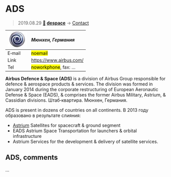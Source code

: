 # ADS
> 2019.08.29 **[🚀](../index/index.md) [despace](index.md)** → [Contact](contact.md)

|[![](f/contact/a/ads_logo1_thumb.jpg)](f/contact/a/ads_logo1.png)|*Мюнхен, Германия*|
|:--|:--|
|E‑mail| <mark>noemail</mark> |
|Link| <https://www.airbus.com/> |
|Tel| <mark>noworkphone</mark>, fax: … |

**Airbus Defence & Space (ADS)** is a division of Airbus Group responsible for defence & aerospace products & services. The division was formed in January 2014 during the corporate restructuring of European Aeronautic Defense & Space (EADS), & comprises the former Airbus Military, Astrium, & Cassidian divisions. Штаб‑квартира. Мюнхен, Германия.

ADS is present in dozens of countries on all continents. В 2013 году образовано в результате слияния:

   - [Astrium](zz_astrium.md) Satellites for spacecraft & ground segment
   - EADS Astrium Space Transportation for launchers & orbital infrastructure
   - Astrium Services for the development & delivery of satellite services.


<p style="page-break-after:always"> </p>

## ADS, comments

…
